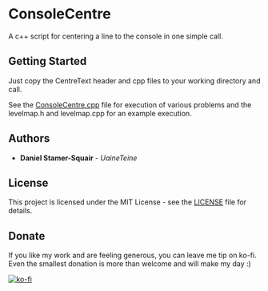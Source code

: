# ConsoleCentre

A c++ script for centering a line to the console in one simple call.

## Getting Started

Just copy the CentreText header and cpp files to your working directory and call.

See the [ConsoleCentre.cpp](ConsoleCentre/ConsoleCentre.cpp) file for execution of various problems and the levelmap.h and levelmap.cpp for an example execution.

## Authors

* **Daniel Stamer-Squair** - *UaineTeine*

## License

This project is licensed under the MIT License - see the [LICENSE](LICENSE) file for details.

## Donate

If you like my work and are feeling generous, you can leave me tip on ko-fi. Even the smallest donation is more than welcome and will make my day :)

[![ko-fi](https://ko-fi.com/img/githubbutton_sm.svg)](https://ko-fi.com/C0C43PQ0I)

